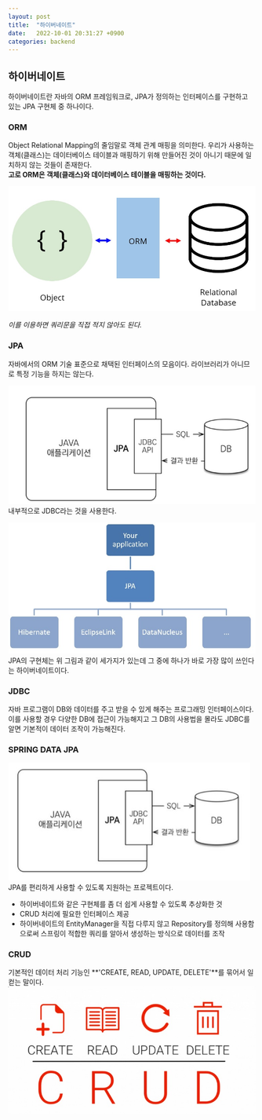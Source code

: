 ```yaml
---
layout: post
title:  "하이버네이트"
date:   2022-10-01 20:31:27 +0900
categories: backend
---
```


## 하이버네이트
하이버네이트란 자바의 ORM 프레임워크로, JPA가 정의하는 인터페이스를 구현하고 있는 JPA 구현체 중 하나이다. 

### ORM
Object Relational Mapping의 줄임말로 객체 관계 매핑을 의미한다. 우리가 사용하는 객체(클래스)는 데이터베이스 테이블과 매핑하기 위해 만들어진 것이 아니기 때문에 일치하지 않는 것들이 존재한다.    
**고로 ORM은 객체(클래스)와 데이터베이스 테이블을 매핑하는 것이다.** 

![](../../assets/img/backend/ORM.jpg)

*이를 이용하면 쿼리문을 직접 적지 않아도 된다.*

### JPA
자바에서의 ORM 기술 표준으로 채택된 인터페이스의 모음이다. 라이브러리가 아니므로 특정 기능을 하지는 않는다. 

![](../../assets/img/backend/JPA_3.jpg)
내부적으로 JDBC라는 것을 사용한다.

![](../../assets/img/backend/JPA_2.jpg)
JPA의 구현체는 위 그림과 같이 세가지가 있는데 그 중에 하나가 바로 가장 많이 쓰인다는 하이버네이트이다. 

### JDBC
자바 프로그램이 DB와 데이터를 주고 받을 수 있게 해주는 프로그래밍 인터페이스이다.
이를 사용할 경우 다양한 DB에 접근이 가능해지고 그 DB의 사용법을 몰라도 JDBC를 알면 기본적이 데이터 조작이 가능해진다.

### SPRING DATA JPA
![](../../assets/img/backend/JPA_1.jpg)
JPA를 편리하게 사용할 수 있도록 지원하는 프로젝트이다. 

* 하이버네이트와 같은 구현체를 좀 더 쉽게 사용할 수 있도록 추상화한 것
* CRUD 처리에 필요한 인터페이스 제공
* 하이버네이트의 EntityManager을 직접 다루지 않고 Repository를 정의해 사용함으로써 스프링이 적합한 쿼리를 알아서 생성하는 방식으로 데이터를 조작

### CRUD
기본적인 데이터 처리 기능인 **'CREATE, READ, UPDATE, DELETE'**를 묶어서 일컫는 말이다.
![](../../assets/img/backend/CRUD.jpg)